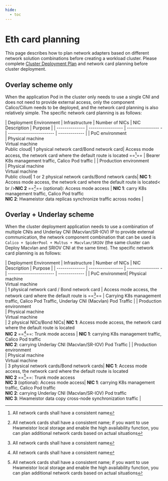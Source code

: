 ```yaml
---
hide:
  - toc
---
```


# Eth card planning

This page describes how to plan network adapters based on different network solution combinations before creating a workload cluster.
Please complete [Cluster Deployment Plan](../../install/commercial/deploy-requirements.md) and network card planning before cluster deployment.

## Overlay scheme only

When the application Pod in the cluster only needs to use a single CNI and does not need to provide external access, only the component Calico/Cilium needs to be deployed, and the network card planning is also relatively simple. The specific network card planning is as follows:

| Deployment Environment | Infrastructure | Number of NICs | NIC Description | Purpose |
| -------------- | ----------------- | ---------------- - | ----------------------- | ------------- |
| PoC environment<br /> | Physical machine<br />Virtual machine<br />Public cloud| 1 physical network card/Bond network card| Access mode access, the network card where the default route is located ==[^1]== | Bearer K8s management traffic, Calico Pod traffic |
| Production environment<br /> | Physical machine<br />Virtual machine<br />Public cloud| 1 or 2 physical network cards/Bond network cards| **NIC 1**: Access mode access, the network card where the default route is located< br />**NIC 2** ==[^2]== (optional): Access mode access | **NIC 1**: carry K8s management traffic, Calico Pod traffic<br />**NIC 2**: Hwameistor data replicas synchronize traffic across nodes |

## Overlay + Underlay scheme

When the cluster deployment application needs to use a combination of multiple CNIs and Underlay CNI (Macvlan/SR-IOV) IP to provide external communication, the network component combination that can be used is `Calico + SpiderPool + Multus + Macvlan/SRIOV` (the same cluster can Deploy Macvlan and SRIOV CNI at the same time). The specific network card planning is as follows:

| Deployment Environment | Infrastructure | Number of NICs | NIC Description | Purpose |
| -------------- | ----------------- | ---------------- - | ----------------------- | ------------- |
| PoC environment| Physical machine<br />Virtual machine<br /> | 1 physical network card / Bond network card | Access mode access, the network card where the default route is ==[^1]== | Carrying K8s management traffic, Calico Pod Traffic, Underlay CNI (Macvlan) Pod Traffic |
| Production environment<br /> | Physical machine<br />Virtual machine<br /> | 2 physical NICs/Bond NICs| **NIC 1**: Access mode access, the network card where the default route is located<br />**NIC 2** ==[^1]==: Trunk mode access | **NIC 1**: carrying K8s management traffic, Calico Pod traffic<br />**NIC 2**: carrying Underlay CNI (Macvlan/SR-IOV) Pod Traffic |
| Production environment<br /> | Physical machine<br />Virtual machine<br /> | 3 physical network cards/Bond network cards| **NIC 1**: Access mode access, the network card where the default route is located<br />**NIC 2** ==[^2]==: Trunk mode access<br />**NIC 3** (optional): Access mode access| **NIC 1**: carrying K8s management traffic, Calico Pod traffic<br />**NIC 2**: carrying Underlay CNI (Macvlan/SR-IOV) Pod traffic<br />**NIC 3**: Hwameistor data copy cross-node synchronization traffic |

[^1]: All network cards shall have a consistent name
[^2]: All network cards shall have a consistent name; if you want to use Hwameistor local storage and enable the high availability function, you can plan additional network cards based on actual situations
